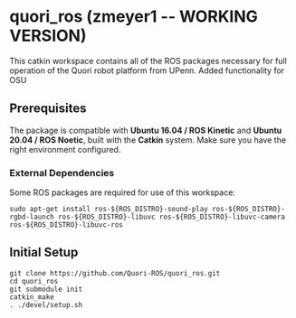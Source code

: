 # quori_ros (zmeyer1 -- WORKING VERSION)

This catkin workspace contains all of the ROS packages necessary for full operation of the Quori robot platform from UPenn. Added functionality for OSU

## Prerequisites

The package is compatible with **Ubuntu 16.04 / ROS Kinetic** and **Ubuntu 20.04 / ROS Noetic**, built with the **Catkin** system. Make sure you have the right environment configured.

### External Dependencies

Some ROS packages are required for use of this workspace:
```
sudo apt-get install ros-${ROS_DISTRO}-sound-play ros-${ROS_DISTRO}-rgbd-launch ros-${ROS_DISTRO}-libuvc ros-${ROS_DISTRO}-libuvc-camera ros-${ROS_DISTRO}-libuvc-ros
```

## Initial Setup

```
git clone https://github.com/Quori-ROS/quori_ros.git
cd quori_ros
git submodule init
catkin_make
. ./devel/setup.sh
```
